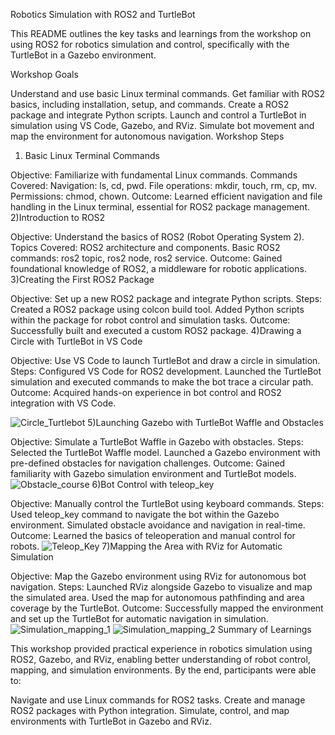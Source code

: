 Robotics Simulation with ROS2 and TurtleBot



This README outlines the key tasks and learnings from the workshop on using ROS2 for robotics simulation and control, specifically with the TurtleBot in a Gazebo environment.

Workshop Goals


Understand and use basic Linux terminal commands.
Get familiar with ROS2 basics, including installation, setup, and commands.
Create a ROS2 package and integrate Python scripts.
Launch and control a TurtleBot in simulation using VS Code, Gazebo, and RViz.
Simulate bot movement and map the environment for autonomous navigation.
Workshop Steps
1) Basic Linux Terminal Commands

Objective: Familiarize with fundamental Linux commands.
Commands Covered:
Navigation: ls, cd, pwd.
File operations: mkdir, touch, rm, cp, mv.
Permissions: chmod, chown.
Outcome: Learned efficient navigation and file handling in the Linux terminal, essential for ROS2 package management.
2)Introduction to ROS2

Objective: Understand the basics of ROS2 (Robot Operating System 2).
Topics Covered:
ROS2 architecture and components.
Basic ROS2 commands: ros2 topic, ros2 node, ros2 service.
Outcome: Gained foundational knowledge of ROS2, a middleware for robotic applications.
3)Creating the First ROS2 Package

Objective: Set up a new ROS2 package and integrate Python scripts.
Steps:
Created a ROS2 package using colcon build tool.
Added Python scripts within the package for robot control and simulation tasks.
Outcome: Successfully built and executed a custom ROS2 package.
4)Drawing a Circle with TurtleBot in VS Code

Objective: Use VS Code to launch TurtleBot and draw a circle in simulation.
Steps:
Configured VS Code for ROS2 development.
Launched the TurtleBot simulation and executed commands to make the bot trace a circular path.
Outcome: Acquired hands-on experience in bot control and ROS2 integration with VS Code.

![Circle_Turtlebot](https://github.com/user-attachments/assets/434004c6-26d7-4bc4-8610-cba040c8f736)
5)Launching Gazebo with TurtleBot Waffle and Obstacles


Objective: Simulate a TurtleBot Waffle in Gazebo with obstacles.
Steps:
Selected the TurtleBot Waffle model.
Launched a Gazebo environment with pre-defined obstacles for navigation challenges.
Outcome: Gained familiarity with Gazebo simulation environment and TurtleBot models.
![Obstacle_course](https://github.com/user-attachments/assets/1a3d2d2a-dece-40c4-a061-65674b840ffc)
6)Bot Control with teleop_key


Objective: Manually control the TurtleBot using keyboard commands.
Steps:
Used teleop_key command to navigate the bot within the Gazebo environment.
Simulated obstacle avoidance and navigation in real-time.
Outcome: Learned the basics of teleoperation and manual control for robots.
![Teleop_Key](https://github.com/user-attachments/assets/de21d073-b71a-470c-9ab0-865fd58b60f2)
7)Mapping the Area with RViz for Automatic Simulation


Objective: Map the Gazebo environment using RViz for autonomous bot navigation.
Steps:
Launched RViz alongside Gazebo to visualize and map the simulated area.
Used the map for autonomous pathfinding and area coverage by the TurtleBot.
Outcome: Successfully mapped the environment and set up the TurtleBot for automatic navigation in simulation.
![Simulation_mapping_1](https://github.com/user-attachments/assets/b4b7e988-22c5-4775-89d3-aa264d0f254f)
![Simulation_mapping_2](https://github.com/user-attachments/assets/c703eff9-6759-4acb-8d8b-fd7171e6e965)
Summary of Learnings


This workshop provided practical experience in robotics simulation using ROS2, Gazebo, and RViz, enabling better understanding of robot control, mapping, and simulation environments. By the end, participants were able to:

Navigate and use Linux commands for ROS2 tasks.
Create and manage ROS2 packages with Python integration.
Simulate, control, and map environments with TurtleBot in Gazebo and RViz.






